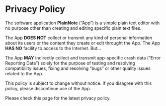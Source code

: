 # Privacy Policy

The software application **PlainNote** (“App”) is a simple plain text editor with no purpose other than creating and editing specific plain text files.

The App __DOES NOT__ collect or transmit any kind of personal information about its users or the content they create or edit throught the App. The App __HAS NO__ facility to access to the Internet. But...

The App __MAY__ indirectly collect and transmit app-specific crash data (“Error Reporting Data”) solely for the purpose of testing and resolving compatibility issues, fixing and resolving “bugs” or other quality issues related to the App.

This policy is subject to change without notice. If you disagree with this policy, please discontinue use of the App.

Please check this page for the latest privacy policy.
